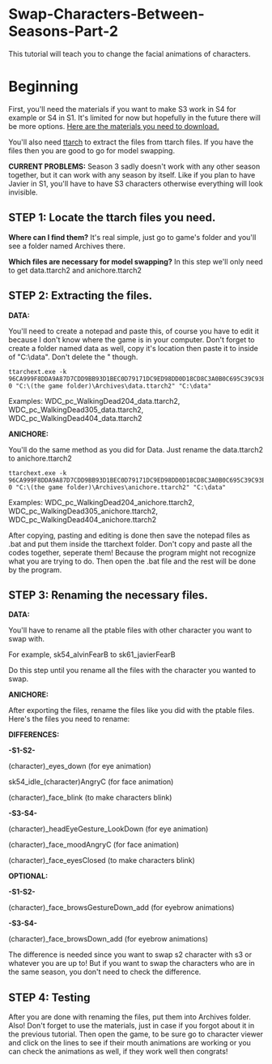 # Swap-Characters-Between-Seasons-Part-2
This tutorial will teach you to change the facial animations of characters.

# Beginning
First, you'll need the materials if you want to make S3 work in S4 for example or S4 in S1. It's limited for now but hopefully in the future there will be more options.
[Here are the materials you need to download.](https://www.mediafire.com/file/3f8o608trd84b06/Materials.rar/file)

You'll also need [ttarch](http://aluigi.altervista.org/papers/ttarchext.zip) to extract the files from ttarch files.
If you have the files then you are good to go for model swapping.

**CURRENT PROBLEMS:** Season 3 sadly doesn't work with any other season together, but it can work with any season by itself. Like if you plan to have Javier in S1, you'll have to have S3 characters otherwise everything will look invisible.

## STEP 1: Locate the ttarch files you need.
**Where can I find them?** It's real simple, just go to game's folder and you'll see a folder named Archives there. 

**Which files are necessary for model swapping?** In this step we'll only need to get data.ttarch2 and anichore.ttarch2

## STEP 2: Extracting the files.

**DATA:**

You'll need to create a notepad and paste this, of course you have to edit it because I don't know where the game is in your computer. Don't forget to create a folder named data as well, copy it's location then paste it to inside of "C:\data". Don't delete the " though.

```
ttarchext.exe -k 96CA999F8DDA9A87D7CDD9BB93D1BEC0D79171DC9ED98DD0D18CD8C3A0B0C695C39C93BBCCCCA7D3B9D9D9D08E93BEDAAED18D77D5D3A3 0 "C:\(the game folder)\Archives\data.ttarch2" "C:\data"
```

Examples: WDC_pc_WalkingDead204_data.ttarch2, WDC_pc_WalkingDead305_data.ttarch2, WDC_pc_WalkingDead404_data.ttarch2


**ANICHORE:**

You'll do the same method as you did for Data. Just rename the data.ttarch2 to anichore.ttarch2

```
ttarchext.exe -k 96CA999F8DDA9A87D7CDD9BB93D1BEC0D79171DC9ED98DD0D18CD8C3A0B0C695C39C93BBCCCCA7D3B9D9D9D08E93BEDAAED18D77D5D3A3 0 "C:\(the game folder)\Archives\anichore.ttarch2" "C:\data"
```

Examples: WDC_pc_WalkingDead204_anichore.ttarch2, WDC_pc_WalkingDead305_anichore.ttarch2, WDC_pc_WalkingDead404_anichore.ttarch2

After copying, pasting and editing is done then save the notepad files as .bat and put them inside the ttarchext folder. Don't copy and paste all the codes together, seperate them! Because the program might not recognize what you are trying to do. Then open the .bat file and the rest will be done by the program.

## STEP 3: Renaming the necessary files.

**DATA:**

You'll have to rename all the ptable files with other character you want to swap with. 

For example, sk54_alvinFearB to sk61_javierFearB

Do this step until you rename all the files with the character you wanted to swap.

**ANICHORE:**

After exporting the files, rename the files like you did with the ptable files. Here's the files you need to rename:

**DIFFERENCES:**

**-S1-S2-**

(character)_eyes_down (for eye animation)

sk54_idle_(character)AngryC (for face animation)

(character)_face_blink (to make characters blink)

**-S3-S4-** 

(character)_headEyeGesture_LookDown (for eye animation)

(character)_face_moodAngryC (for face animation)

(character)_face_eyesClosed (to make characters blink)

**OPTIONAL:**

**-S1-S2-**

(character)_face_browsGestureDown_add (for eyebrow animations)

**-S3-S4-** 

(character)_face_browsDown_add (for eyebrow animations)

The difference is needed since you want to swap s2 character with s3 or whatever you are up to! But if you want to swap the characters who are in the same season, you don't need to check the difference.

## STEP 4: Testing
After you are done with renaming the files, put them into Archives folder. Also! Don't forget to use the materials, just in case if you forgot about it in the previous tutorial. 
Then open the game, to be sure go to character viewer and click on the lines to see if their mouth animations are working or you can check the animations as well, if they work well then congrats!
